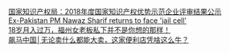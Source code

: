   
[国家知识产权局：2018年度国家知识产权优势示范企业评审结果公示](http://www.dianyue.me/archives/560/wcx7lr3rx8g46n4a/)  
[Ex-Pakistan PM Nawaz Sharif returns to face &#39;jail cell&#39;](http://www.dianyue.me/archives/152/7gmnr9n95yvan5om/)  
[18岁月入过万，福州女老板私下并不是你想的那样！](http://www.dianyue.me/archives/646/7k9aerp65hkqvd2x/)  
[飙马中国│无论卖什么都能大卖，这家便利店凭啥这么牛？](http://www.dianyue.me/archives/520/no8ufpxiwwot4qc4/)